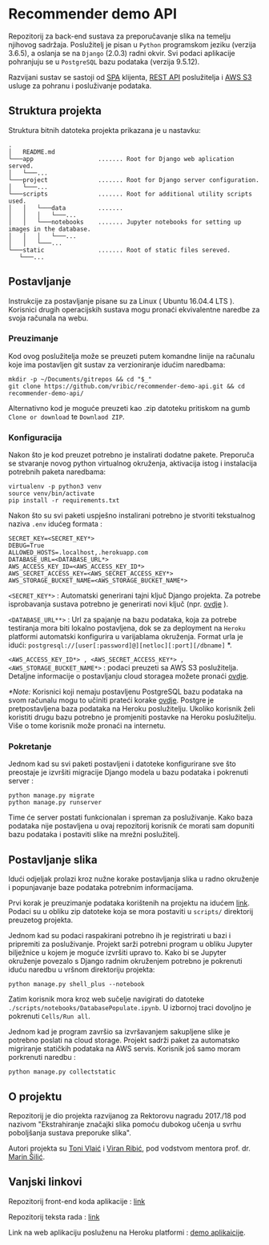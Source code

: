 # Recommender demo API

Repozitorij za back-end sustava za preporučavanje slika na temelju njihovog sadržaja. Poslužitelj je pisan u `Python` programskom jeziku (verzija 3.6.5), a oslanja se na `Django` (2.0.3) radni okvir. Svi podaci aplikacije pohranjuju se u `PostgreSQL` bazu podataka (verzija 9.5.12).

Razvijani sustav se sastoji od [SPA](https://en.wikipedia.org/wiki/Single-page_application "Single Page Application") klijenta,
[REST API](https://en.wikipedia.org/wiki/Representational_state_transfer "Representational state transfer") poslužitelja i [AWS S3](https://aws.amazon.com/s3/ "Amazon Web Services Simple Storage Service") usluge za pohranu i posluživanje podataka.


## Struktura projekta
 
 Struktura bitnih datoteka projekta prikazana je u nastavku: 
 
 ```
 .
│   README.md
└───app                  ....... Root for Django web aplication served.
│   └───...         
└───project              ....... Root for Django server configuration.
│   └───...         
└───scripts              ....... Root for additional utility scripts used.
│   │   └───data         ....... 
│   │   │   └───...
│   │   └───notebooks    ....... Jupyter notebooks for setting up images in the database.
│   │   │   └───...
│   │   └───...
└───static               ....... Root of static files sereved.
    └───...         
 ```

## Postavljanje

Instrukcije za postavljanje pisane su za Linux ( Ubuntu 16.04.4 LTS ). Korisnici drugih operacijskih sustava mogu pronaći ekvivalentne naredbe za svoja računala na webu.

### Preuzimanje 

Kod ovog poslužitelja može se preuzeti putem komandne linije na računalu koje ima postavljen git sustav za verzioniranje idućim naredbama: 

```
mkdir -p ~/Documents/gitrepos && cd "$_"
git clone https://github.com/vribic/recommender-demo-api.git && cd recommender-demo-api/
```

Alternativno kod je moguće preuzeti kao .zip datoteku pritiskom na gumb `Clone or download` te `Downlaod ZIP`.

### Konfiguracija

Nakon što je kod preuzet potrebno je instalirati dodatne pakete. Preporuča se stvaranje novog python virtualnog okruženja, aktivacija istog i instalacija potrebnih paketa naredbama:

```
virtualenv -p python3 venv
source venv/bin/activate
pip install -r requirements.txt
```

Nakon što su svi paketi uspješno instalirani potrebno je stvoriti tekstualnog naziva `.env` idućeg formata : 

```
SECRET_KEY=<SECRET_KEY*>
DEBUG=True
ALLOWED_HOSTS=.localhost,.herokuapp.com
DATABASE_URL=<DATABASE_URL*>
AWS_ACCESS_KEY_ID=<AWS_ACCESS_KEY_ID*>
AWS_SECRET_ACCESS_KEY=<AWS_SECRET_ACCESS_KEY*>
AWS_STORAGE_BUCKET_NAME=<AWS_STORAGE_BUCKET_NAME*>
```

`<SECRET_KEY*>` : Automatski generirani tajni ključ Django projekta. Za potrebe isprobavanja sustava potrebno je generirati novi ključ (npr. [ovdje](https://www.miniwebtool.com/django-secret-key-generator/) ).

`<DATABASE_URL**>` : Url za spajanje na bazu podataka, koja za potrebe testiranja mora biti lokalno postavljena, dok se za deployment na `Heroku` platformi automatski konfigurira u varijablama okruženja. Format urla je idući: `postgresql://[user[:password]@][netloc][:port][/dbname]` \*.

`<AWS_ACCESS_KEY_ID*> , <AWS_SECRET_ACCESS_KEY*> , <AWS_STORAGE_BUCKET_NAME*>` : podaci preuzeti sa AWS S3 poslužitelja. Detaljne informacije o postavljanju cloud storagea možete pronaći [ovdje](https://simpleisbetterthancomplex.com/tutorial/2017/08/01/how-to-setup-amazon-s3-in-a-django-project.html). 

*\*Note:* Korisnici koji nemaju postavljenu PostgreSQL bazu podataka na svom računalu mogu to učiniti prateći korake [ovdje](https://www.digitalocean.com/community/tutorials/how-to-install-and-use-postgresql-on-ubuntu-16-04). Postgre je pretpostavljena baza podataka na Heroku poslužitelju. Ukoliko korisnik želi koristiti drugu bazu potrebno je promjeniti postavke na Heroku poslužitelju. Više o tome korisnik može pronaći na internetu. 


### Pokretanje

Jednom kad su svi paketi postavljeni i datoteke konfigurirane sve što preostaje je izvršiti migracije Django modela u bazu podataka i pokrenuti server : 

```
python manage.py migrate
python manage.py runserver
```

Time će server postati funkcionalan i spreman za posluživanje. Kako baza podataka nije postavljena u ovaj repozitorij korisnik će morati sam dopuniti bazu podataka i postaviti slike na mrežni poslužitelj. 


## Postavljanje slika

Idući odjeljak prolazi kroz nužne korake postavljanja slika u radno okruženje i popunjavanje baze podataka potrebnim informacijama. 

Prvi korak je preuzimanje podataka korištenih na projektu na idućem [link]( http://test-bucket-vribic.s3.amazonaws.com/django-project/scripts/data.zip). Podaci su u obliku zip datoteke koja se mora postaviti u `scripts/` direktorij preuzetog projekta.

Jednom kad su podaci raspakirani potrebno ih je registrirati u bazi i pripremiti za posluživanje. Projekt sarži potrebni program u obliku Jupyter bilježnice u kojem je moguće izvršiti upravo to. Kako bi se Jupyter okruženje povezalo s Django radnim okruženjem potrebno je pokrenuti iduću naredbu u vršnom direktoriju projekta: 

`python manage.py shell_plus --notebook`

Zatim korisnik mora kroz web sučelje navigirati do datoteke `./scripts/notebooks/DatabasePopulate.ipynb`. U izbornoj traci dovoljno je pokrenuti `Cells/Run all`.

Jednom kad je program završio sa izvršavanjem sakupljene slike je potrebno poslati na cloud storage. Projekt sadrži paket za automatsko migriranje statičkih podataka na AWS servis. Korisnik još samo moram porkrenuti naredbu : 

`python manage.py collectstatic`

## O projektu

Repozitorij je dio projekta razvijanog za Rektorovu nagradu 2017./18 pod nazivom "Ekstrahiranje značajki slika pomoću dubokog učenja u svrhu poboljšanja sustava preporuke slika".

Autori projekta su [Toni Vlaić](https://github.com/Mungosin) i [Viran Ribić](https://github.com/vribic), pod vodstvom mentora prof. dr. [Marin Šilić](https://www.fer.unizg.hr/marin.silic). 

## Vanjski linkovi

Repozitorij front-end koda aplikacije : [link](https://github.com/vribic/recommender-demo)

Repozitorij teksta rada : [link](https://github.com/Mungosin/Rektorova)

Link na web aplikaciju posluženu na Heroku platformi : [demo aplikaicije]().
